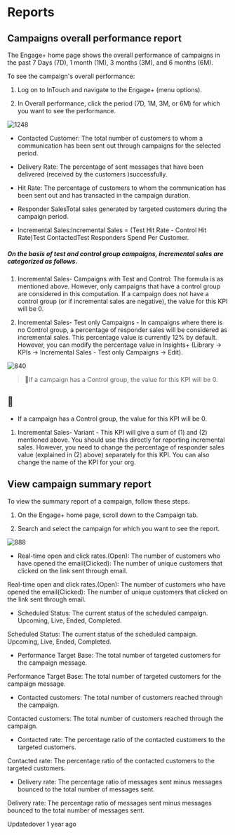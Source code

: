 # Reports

## Campaigns overall performance report

The Engage+ home page shows the overall performance of campaigns in the past 7 Days (7D), 1 month (1M), 3 months (3M), and 6 months (6M).

To see the campaign's overall performance:

1. Log on to InTouch and navigate to the Engage+ (menu options).

2. In Overall performance, click the period (7D, 1M, 3M, or 6M) for which you want to see the performance.

![1248](https://files.readme.io/97ecce6-CqD7E_wwhla2g1qMwiYHhiatdjAwex2nSw.png)

- Contacted Customer: The total number of customers to whom a communication has been sent out through campaigns for the selected period.

- Delivery Rate: The percentage of sent messages that have been delivered (received by the customers )successfully.

- Hit Rate: The percentage of customers to whom the communication has been sent out and has transacted in the campaign duration.

- Responder SalesTotal sales generated by targeted customers during the campaign period.

- Incremental Sales:Incremental Sales = (Test Hit Rate - Control Hit Rate)Test ContactedTest Responders Spend Per Customer.

##### On the basis of test and control group campaigns, incremental sales are categorized as follows.

1. Incremental Sales- Campaigns with Test and Control: The formula is as mentioned above. However, only campaigns that have a control group are considered in this computation. If a campaign does not have a control group (or if incremental sales are negative), the value for this KPI will be 0.

2. Incremental Sales- Test only Campaigns - In campaigns where there is no Control group, a percentage of responder sales will be considered as incremental sales. This percentage value is currently 12% by default. However, you can modify the  percentage value in Insights+ (Library -> KPIs -> Incremental Sales - Test only Campaigns -> Edit).

![840](https://files.readme.io/45acf37-3l5LGp4APNS8h6a_ZesDt4pG-TGzU-Rzww.png)

> 📘If a campaign has a Control group, the value for this KPI will be 0.

## 📘

- If a campaign has a Control group, the value for this KPI will be 0.

1. Incremental Sales- Variant - This KPI will give a sum of (1) and (2) mentioned above. You should use this directly for reporting incremental sales. However, you need to change the percentage of responder sales value (explained in (2) above) separately for this KPI. You can also change the name of the KPI for your org.

## View campaign summary report

To view the summary report of a campaign, follow these steps.

1. On the Engage+ home page, scroll down to the Campaign tab.

2. Search and select the campaign for which you want to see the report.

![888](https://files.readme.io/b75f14c-rBIhICVfOD2UShwpRbFfD4z3Pamqm33fjQ.png)

- Real-time open and click rates.(Open): The number of customers who have opened the email(Clicked): The number of unique customers that clicked on the link sent through email.

Real-time open and click rates.(Open): The number of customers who have opened the email(Clicked): The number of unique customers that clicked on the link sent through email.

- Scheduled Status: The current status of the scheduled campaign. Upcoming, Live, Ended, Completed.

Scheduled Status: The current status of the scheduled campaign. Upcoming, Live, Ended, Completed.

- Performance Target Base: The total number of targeted customers for the campaign message.

Performance Target Base: The total number of targeted customers for the campaign message.

- Contacted customers: The total number of customers reached through the campaign.

Contacted customers: The total number of customers reached through the campaign.

- Contacted rate: The percentage ratio of the contacted customers to the targeted customers.

Contacted rate: The percentage ratio of the contacted customers to the targeted customers.

- Delivery rate: The percentage ratio of messages sent minus messages bounced to the total number of messages sent.

Delivery rate: The percentage ratio of messages sent minus messages bounced to the total number of messages sent.

Updatedover 1 year ago